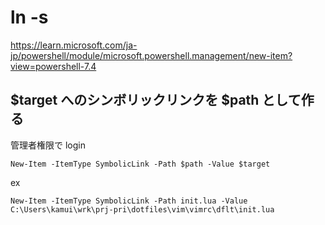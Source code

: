 
# ln -s

https://learn.microsoft.com/ja-jp/powershell/module/microsoft.powershell.management/new-item?view=powershell-7.4


## $target へのシンボリックリンクを $path として作る

管理者権限で login

```
New-Item -ItemType SymbolicLink -Path $path -Value $target
```

ex

```
New-Item -ItemType SymbolicLink -Path init.lua -Value C:\Users\kamui\wrk\prj-pri\dotfiles\vim\vimrc\dflt\init.lua
```


